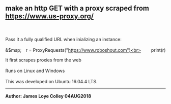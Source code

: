 ## make an http GET with a proxy scraped from https://www.us-proxy.org/
<br><br>
Pass it a fully qualified URL when inializing an instance:
<br><br>
&$msp;&emsp;r = ProxyRequests("https://www.roboshout.com")<br>
&emsp;&emsp;print(r)

It first scrapes proxies from the web
<br><br>
Runs on Linux and Windows
<br><br>
This was developed on Ubuntu 16.04.4 LTS.
<hr>
<b>Author: James Loye Colley  04AUG2018</b>
